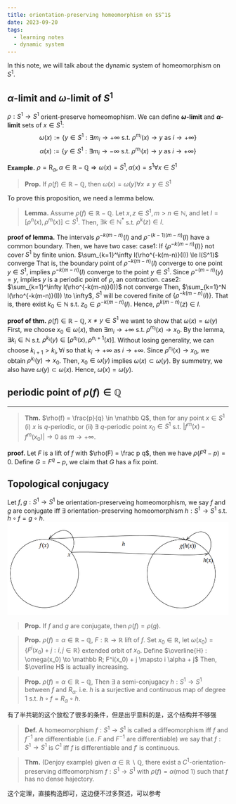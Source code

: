 ```yaml
---
title: orientation-preserving homeomorphism on $S^1$
date: 2023-09-20
tags:
  - learning notes
  - dynamic system
---
```


In this note, we will talk about the dynamic system of homeomorphism on $S^1$.

## $\alpha$-limit and $\omega$-limit of $S^1$

$\rho: S^1 \to S^1$ orient-preserve homeomophism.
We can define **$\omega$-limit** and **$\alpha$-limit** sets of $x \in S^1$:
$$
\omega(x) :=\{y \in S^1: \exists m_i \to +\infty \text{ s.t. } \rho^{m_i}(x) \to y \text{ as }i\to+\infty\}
$$
$$
\alpha(x) :=\{y \in S^1: \exists m_i \to -\infty \text{ s.t. } \rho^{m_i}(x) \to y \text{ as }i\to+\infty\}
$$

**Example.** $\rho = \mathrm R_\alpha, \alpha \in \mathbb R - \mathbb Q \Rightarrow \omega(x)=S^1,\alpha(x)=s^1\forall x \in S^1$


>**Prop.** 
>	If $\rho(f) \in \mathbb R - \mathbb Q$, then $\omega(x)=\omega(y)\forall x \not = y \in S^1$


To prove this proposition, we need a lemma below.

>**Lemma.**
>	Assume $\rho(f) \in \mathbb R - \mathbb Q$. Let $x,z \in S^1, m > n \in \mathbb N$, and let $I = [\rho^n(x), \rho^m(x)]\subset S^1$.
>	Then, $\exists k \in \mathbb N^*$ s.t. $\rho^k(z)\in I$.

**proof of lemma.**
	The intervals $\rho^{-k(m-n)}(I)$ and $\rho^{-(k-1)(m-n)}(I)$ have a common boundary.
	Then, we have  two case:
	case1: If $\{\rho^{-k(m-n)}(I)\}$ not cover $S^1$ by finite union.
		$\sum_{k=1}^\infty l(\rho^{-k(m-n)}(I)) \le l(S^1)$ converge
		That is, the boundary point of $\rho^{-k(m-n)}(I)$ converge to one point $y \in S^1$, implies  $\rho^{-k(m-n)}(I)$ converge to the point $y \in S^1$.
		Since $\rho^{-(m-n)}(y) = y$, implies $y$ is a periodic point of $\rho$, an contraction.
	case2: $\sum_{k=1}^\infty l(\rho^{-k(m-n)}(I))$ not converge
		Then, $\sum_{k=1}^N l(\rho^{-k(m-n)}(I)) \to \infty$, $S^1$ will be covered finite of $\{\rho^{-k(m-n)}(I)\}$.
		That is, there exist $k_0 \in \mathbb N$ s.t. $z_0 \in \rho^{-k(m-n)}(I)$.
		Hence, $\rho^{k(m-n)}(z) \in I$.


**proof of thm.**
	$\rho (f) \in \mathbb R - \mathbb Q$, $x \not = y \in S^1$
	we want to show that $\omega (x) = \omega(y)$
	First, we choose $x_0 \in \omega(x)$, then $\exists m_i \to +\infty$ s.t. $\rho^{m_i}(x) \to x_0$.
	By the lemma, $\exists k_i \in \mathbb N$ s.t. $\rho^{k_i}(y) \in [\rho^{n_i}(x), \rho^{n_i + 1}(x)]$.
	Without losing generality, we can choose $k_{i+1} > k_i, \forall i$ so that $k_i \to +\infty$ as $i\to +\infty$.
	Since $\rho^{n_i}(x) \to x_0$, we obtain $\rho^{k_i}(y) \to x_0$.
	Then, $x_0 \in \omega(y)$ implies $\omega(x) \subset \omega(y)$.
	By summetry, we also have $\omega(y) \subset \omega(x)$.
	Hence, $\omega(x) = \omega(y)$.

## periodic point of $\rho(f) \in \mathbb Q$
---
>**Thm.**
>$\rho(f) = \frac{p}{q} \in \mathbb Q$, then for any point $x \in S^1$
>(i) $x$ is $q$-periodic, or
>(ii) $\exists$ $q$-periodic point $x_0 \in S^1$ s.t. $| f^m(x)-f^m(x_0)| \to 0$ as $m \to +\infty$.

**proof.**
	Let $F$ is a lift of $f$ with $\rho(F) = \frac p q$, then we have $\rho(F^q - p) = 0$.
	Define $G = F^q - p$, we claim that $G$ has a fix point.


## Topological conjugacy
Let $f,g: S^1 \to S^1$ be orientation-preserveing homeomorphism, we say $f$ and $g$ are conjugate iff $\exists$ orientation-preserving homeomorphism $h: S^1 \to S^1$ s.t. $h \circ f = g \circ h$.
![](images/动力系统-h共轭.png)


>**Prop.**
>If $f$ and $g$ are conjugate, then $\rho(f) = \rho(g)$.


>**Prop.**
>$\rho(f) = \alpha \in \mathbb R - \mathbb Q$, $F:\mathbb R \to \mathbb R$ lift of $f$. Set $x_0 \in \mathbb R$, let $\omega(x_0) = \{F^i(x_0) + j: i,j \in \mathbb R\}$ extended orbit of $x_0$.
>Define $\overline{H} : \omega(x_0) \to \mathbb R; F^i(x_0) + j \mapsto i \alpha + j$
>Then, $\overline H$ is actually increasing.


>**Prop.**
>$\rho(f) = \alpha \in \mathbb R - \mathbb Q$, Then $\exists$ a semi-conjugacy $h:S^1 \to S^1$ between $f$ and $R_\alpha$. 
>i.e. $h$ is a surjective and continuous map of degree $1$ s.t. $h \circ f = R_\alpha \circ h$.

有了半共轭的这个放松了很多的条件，但是出乎意料的是，这个结构并不够强
>**Def.**
>A homeomorphism $f:S^1 \to S^1$ is called a diffeomorphism iff $f$ and $f^{-1}$ are differentiable (i.e. $F$ and $F^{-1}$ are differentiable)
>we say that $f: S^1 \to S^1$ is $C^1$ iff $f$ is differentiable and $f'$ is continuous.

>**Thm.** (Denjoy example)
> given $\alpha \in \mathbb R \backslash \mathbb Q$, there exist a $C^1$-orientation-preserving diffeomorphism $f:S^1 \to S^1$ with $\rho(f)=\alpha(\text{mod } 1)$ such that $f$ has no dense hajectory.

这个定理，直接构造即可，这边便不过多赘述，可以参考